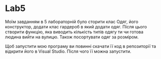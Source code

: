 # Lab5

Моїм завданням в 5 лабораторній було сторити клас Одяг, його конструктор,
додати клас гардероб в який додати одяг. Після цього створити функцію, яка
виводить кількість типів одягу ти чи готова людина вийти на вулицю. Також
посортувати одяг за розміром.

Щоб запустити мою програму ви повинні скачати її код в репозиторії та відкрити 
його в Visual Studio. Після чого її можна запустити.